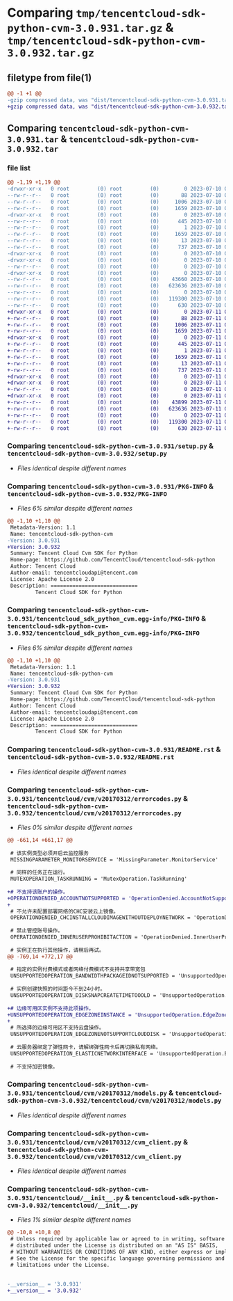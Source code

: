 # Comparing `tmp/tencentcloud-sdk-python-cvm-3.0.931.tar.gz` & `tmp/tencentcloud-sdk-python-cvm-3.0.932.tar.gz`

## filetype from file(1)

```diff
@@ -1 +1 @@
-gzip compressed data, was "dist/tencentcloud-sdk-python-cvm-3.0.931.tar", last modified: Mon Jul 10 00:38:03 2023, max compression
+gzip compressed data, was "dist/tencentcloud-sdk-python-cvm-3.0.932.tar", last modified: Tue Jul 11 00:40:43 2023, max compression
```

## Comparing `tencentcloud-sdk-python-cvm-3.0.931.tar` & `tencentcloud-sdk-python-cvm-3.0.932.tar`

### file list

```diff
@@ -1,19 +1,19 @@
-drwxr-xr-x   0 root         (0) root         (0)        0 2023-07-10 00:38:03.000000 tencentcloud-sdk-python-cvm-3.0.931/
--rw-r--r--   0 root         (0) root         (0)       88 2023-07-10 00:38:03.000000 tencentcloud-sdk-python-cvm-3.0.931/setup.cfg
--rw-r--r--   0 root         (0) root         (0)     1006 2023-07-10 00:38:03.000000 tencentcloud-sdk-python-cvm-3.0.931/setup.py
--rw-r--r--   0 root         (0) root         (0)     1659 2023-07-10 00:38:03.000000 tencentcloud-sdk-python-cvm-3.0.931/PKG-INFO
-drwxr-xr-x   0 root         (0) root         (0)        0 2023-07-10 00:38:03.000000 tencentcloud-sdk-python-cvm-3.0.931/tencentcloud_sdk_python_cvm.egg-info/
--rw-r--r--   0 root         (0) root         (0)      445 2023-07-10 00:38:03.000000 tencentcloud-sdk-python-cvm-3.0.931/tencentcloud_sdk_python_cvm.egg-info/SOURCES.txt
--rw-r--r--   0 root         (0) root         (0)        1 2023-07-10 00:38:03.000000 tencentcloud-sdk-python-cvm-3.0.931/tencentcloud_sdk_python_cvm.egg-info/dependency_links.txt
--rw-r--r--   0 root         (0) root         (0)     1659 2023-07-10 00:38:03.000000 tencentcloud-sdk-python-cvm-3.0.931/tencentcloud_sdk_python_cvm.egg-info/PKG-INFO
--rw-r--r--   0 root         (0) root         (0)       13 2023-07-10 00:38:03.000000 tencentcloud-sdk-python-cvm-3.0.931/tencentcloud_sdk_python_cvm.egg-info/top_level.txt
--rw-r--r--   0 root         (0) root         (0)      737 2023-07-10 00:38:03.000000 tencentcloud-sdk-python-cvm-3.0.931/README.rst
-drwxr-xr-x   0 root         (0) root         (0)        0 2023-07-10 00:38:03.000000 tencentcloud-sdk-python-cvm-3.0.931/tencentcloud/
-drwxr-xr-x   0 root         (0) root         (0)        0 2023-07-10 00:38:03.000000 tencentcloud-sdk-python-cvm-3.0.931/tencentcloud/cvm/
--rw-r--r--   0 root         (0) root         (0)        0 2023-07-10 00:38:03.000000 tencentcloud-sdk-python-cvm-3.0.931/tencentcloud/cvm/__init__.py
-drwxr-xr-x   0 root         (0) root         (0)        0 2023-07-10 00:38:03.000000 tencentcloud-sdk-python-cvm-3.0.931/tencentcloud/cvm/v20170312/
--rw-r--r--   0 root         (0) root         (0)    43660 2023-07-10 00:38:03.000000 tencentcloud-sdk-python-cvm-3.0.931/tencentcloud/cvm/v20170312/errorcodes.py
--rw-r--r--   0 root         (0) root         (0)   623636 2023-07-10 00:38:03.000000 tencentcloud-sdk-python-cvm-3.0.931/tencentcloud/cvm/v20170312/models.py
--rw-r--r--   0 root         (0) root         (0)        0 2023-07-10 00:38:03.000000 tencentcloud-sdk-python-cvm-3.0.931/tencentcloud/cvm/v20170312/__init__.py
--rw-r--r--   0 root         (0) root         (0)   119300 2023-07-10 00:38:03.000000 tencentcloud-sdk-python-cvm-3.0.931/tencentcloud/cvm/v20170312/cvm_client.py
--rw-r--r--   0 root         (0) root         (0)      630 2023-07-10 00:38:03.000000 tencentcloud-sdk-python-cvm-3.0.931/tencentcloud/__init__.py
+drwxr-xr-x   0 root         (0) root         (0)        0 2023-07-11 00:40:43.000000 tencentcloud-sdk-python-cvm-3.0.932/
+-rw-r--r--   0 root         (0) root         (0)       88 2023-07-11 00:40:43.000000 tencentcloud-sdk-python-cvm-3.0.932/setup.cfg
+-rw-r--r--   0 root         (0) root         (0)     1006 2023-07-11 00:40:43.000000 tencentcloud-sdk-python-cvm-3.0.932/setup.py
+-rw-r--r--   0 root         (0) root         (0)     1659 2023-07-11 00:40:43.000000 tencentcloud-sdk-python-cvm-3.0.932/PKG-INFO
+drwxr-xr-x   0 root         (0) root         (0)        0 2023-07-11 00:40:43.000000 tencentcloud-sdk-python-cvm-3.0.932/tencentcloud_sdk_python_cvm.egg-info/
+-rw-r--r--   0 root         (0) root         (0)      445 2023-07-11 00:40:43.000000 tencentcloud-sdk-python-cvm-3.0.932/tencentcloud_sdk_python_cvm.egg-info/SOURCES.txt
+-rw-r--r--   0 root         (0) root         (0)        1 2023-07-11 00:40:43.000000 tencentcloud-sdk-python-cvm-3.0.932/tencentcloud_sdk_python_cvm.egg-info/dependency_links.txt
+-rw-r--r--   0 root         (0) root         (0)     1659 2023-07-11 00:40:43.000000 tencentcloud-sdk-python-cvm-3.0.932/tencentcloud_sdk_python_cvm.egg-info/PKG-INFO
+-rw-r--r--   0 root         (0) root         (0)       13 2023-07-11 00:40:43.000000 tencentcloud-sdk-python-cvm-3.0.932/tencentcloud_sdk_python_cvm.egg-info/top_level.txt
+-rw-r--r--   0 root         (0) root         (0)      737 2023-07-11 00:40:43.000000 tencentcloud-sdk-python-cvm-3.0.932/README.rst
+drwxr-xr-x   0 root         (0) root         (0)        0 2023-07-11 00:40:43.000000 tencentcloud-sdk-python-cvm-3.0.932/tencentcloud/
+drwxr-xr-x   0 root         (0) root         (0)        0 2023-07-11 00:40:43.000000 tencentcloud-sdk-python-cvm-3.0.932/tencentcloud/cvm/
+-rw-r--r--   0 root         (0) root         (0)        0 2023-07-11 00:40:43.000000 tencentcloud-sdk-python-cvm-3.0.932/tencentcloud/cvm/__init__.py
+drwxr-xr-x   0 root         (0) root         (0)        0 2023-07-11 00:40:43.000000 tencentcloud-sdk-python-cvm-3.0.932/tencentcloud/cvm/v20170312/
+-rw-r--r--   0 root         (0) root         (0)    43899 2023-07-11 00:40:43.000000 tencentcloud-sdk-python-cvm-3.0.932/tencentcloud/cvm/v20170312/errorcodes.py
+-rw-r--r--   0 root         (0) root         (0)   623636 2023-07-11 00:40:43.000000 tencentcloud-sdk-python-cvm-3.0.932/tencentcloud/cvm/v20170312/models.py
+-rw-r--r--   0 root         (0) root         (0)        0 2023-07-11 00:40:43.000000 tencentcloud-sdk-python-cvm-3.0.932/tencentcloud/cvm/v20170312/__init__.py
+-rw-r--r--   0 root         (0) root         (0)   119300 2023-07-11 00:40:43.000000 tencentcloud-sdk-python-cvm-3.0.932/tencentcloud/cvm/v20170312/cvm_client.py
+-rw-r--r--   0 root         (0) root         (0)      630 2023-07-11 00:40:43.000000 tencentcloud-sdk-python-cvm-3.0.932/tencentcloud/__init__.py
```

### Comparing `tencentcloud-sdk-python-cvm-3.0.931/setup.py` & `tencentcloud-sdk-python-cvm-3.0.932/setup.py`

 * *Files identical despite different names*

### Comparing `tencentcloud-sdk-python-cvm-3.0.931/PKG-INFO` & `tencentcloud-sdk-python-cvm-3.0.932/PKG-INFO`

 * *Files 6% similar despite different names*

```diff
@@ -1,10 +1,10 @@
 Metadata-Version: 1.1
 Name: tencentcloud-sdk-python-cvm
-Version: 3.0.931
+Version: 3.0.932
 Summary: Tencent Cloud Cvm SDK for Python
 Home-page: https://github.com/TencentCloud/tencentcloud-sdk-python
 Author: Tencent Cloud
 Author-email: tencentcloudapi@tencent.com
 License: Apache License 2.0
 Description: ============================
         Tencent Cloud SDK for Python
```

### Comparing `tencentcloud-sdk-python-cvm-3.0.931/tencentcloud_sdk_python_cvm.egg-info/PKG-INFO` & `tencentcloud-sdk-python-cvm-3.0.932/tencentcloud_sdk_python_cvm.egg-info/PKG-INFO`

 * *Files 6% similar despite different names*

```diff
@@ -1,10 +1,10 @@
 Metadata-Version: 1.1
 Name: tencentcloud-sdk-python-cvm
-Version: 3.0.931
+Version: 3.0.932
 Summary: Tencent Cloud Cvm SDK for Python
 Home-page: https://github.com/TencentCloud/tencentcloud-sdk-python
 Author: Tencent Cloud
 Author-email: tencentcloudapi@tencent.com
 License: Apache License 2.0
 Description: ============================
         Tencent Cloud SDK for Python
```

### Comparing `tencentcloud-sdk-python-cvm-3.0.931/README.rst` & `tencentcloud-sdk-python-cvm-3.0.932/README.rst`

 * *Files identical despite different names*

### Comparing `tencentcloud-sdk-python-cvm-3.0.931/tencentcloud/cvm/v20170312/errorcodes.py` & `tencentcloud-sdk-python-cvm-3.0.932/tencentcloud/cvm/v20170312/errorcodes.py`

 * *Files 0% similar despite different names*

```diff
@@ -661,14 +661,17 @@
 
 # 该实例类型必须开启云监控服务
 MISSINGPARAMETER_MONITORSERVICE = 'MissingParameter.MonitorService'
 
 # 同样的任务正在运行。
 MUTEXOPERATION_TASKRUNNING = 'MutexOperation.TaskRunning'
 
+# 不支持该账户的操作。
+OPERATIONDENIED_ACCOUNTNOTSUPPORTED = 'OperationDenied.AccountNotSupported'
+
 # 不允许未配置部署网络的CHC安装云上镜像。
 OPERATIONDENIED_CHCINSTALLCLOUDIMAGEWITHOUTDEPLOYNETWORK = 'OperationDenied.ChcInstallCloudImageWithoutDeployNetwork'
 
 # 禁止管控账号操作。
 OPERATIONDENIED_INNERUSERPROHIBITACTION = 'OperationDenied.InnerUserProhibitAction'
 
 # 实例正在执行其他操作，请稍后再试。
@@ -769,14 +772,17 @@
 
 # 指定的实例付费模式或者网络付费模式不支持共享带宽包
 UNSUPPORTEDOPERATION_BANDWIDTHPACKAGEIDNOTSUPPORTED = 'UnsupportedOperation.BandwidthPackageIdNotSupported'
 
 # 实例创建快照的时间距今不到24小时。
 UNSUPPORTEDOPERATION_DISKSNAPCREATETIMETOOOLD = 'UnsupportedOperation.DiskSnapCreateTimeTooOld'
 
+# 边缘可用区实例不支持此项操作。
+UNSUPPORTEDOPERATION_EDGEZONEINSTANCE = 'UnsupportedOperation.EdgeZoneInstance'
+
 # 所选择的边缘可用区不支持云盘操作。
 UNSUPPORTEDOPERATION_EDGEZONENOTSUPPORTCLOUDDISK = 'UnsupportedOperation.EdgeZoneNotSupportCloudDisk'
 
 # 云服务器绑定了弹性网卡，请解绑弹性网卡后再切换私有网络。
 UNSUPPORTEDOPERATION_ELASTICNETWORKINTERFACE = 'UnsupportedOperation.ElasticNetworkInterface'
 
 # 不支持加密镜像。
```

### Comparing `tencentcloud-sdk-python-cvm-3.0.931/tencentcloud/cvm/v20170312/models.py` & `tencentcloud-sdk-python-cvm-3.0.932/tencentcloud/cvm/v20170312/models.py`

 * *Files identical despite different names*

### Comparing `tencentcloud-sdk-python-cvm-3.0.931/tencentcloud/cvm/v20170312/cvm_client.py` & `tencentcloud-sdk-python-cvm-3.0.932/tencentcloud/cvm/v20170312/cvm_client.py`

 * *Files identical despite different names*

### Comparing `tencentcloud-sdk-python-cvm-3.0.931/tencentcloud/__init__.py` & `tencentcloud-sdk-python-cvm-3.0.932/tencentcloud/__init__.py`

 * *Files 1% similar despite different names*

```diff
@@ -10,8 +10,8 @@
 # Unless required by applicable law or agreed to in writing, software
 # distributed under the License is distributed on an "AS IS" BASIS,
 # WITHOUT WARRANTIES OR CONDITIONS OF ANY KIND, either express or implied.
 # See the License for the specific language governing permissions and
 # limitations under the License.
 
 
-__version__ = '3.0.931'
+__version__ = '3.0.932'
```

